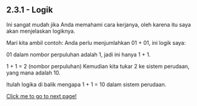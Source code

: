 ## 2.3.1 - Logik
  
Ini sangat mudah jika Anda memahami cara kerjanya, oleh karena itu saya akan menjelaskan logiknya.

Mari kita ambil contoh: Anda perlu menjumlahkan 01 + 01, ini logik saya:

01 dalam nombor perpuluhan adalah 1, jadi ini hanya 1 + 1.

1 + 1 = 2 (nombor perpuluhan) 
Kemudian kita tukar 2 ke sistem perudaan, yang mana adalah 10.

Itulah logika di balik mengapa 1 + 1 = 10 dalam sistem perudaan.

[Click me to go to next page!](https://chiayunhau.github.io/ask-nota/#/Malay/2.3.2)